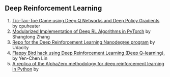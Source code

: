 ## Deep Reinforcement Learning
1. [Tic-Tac-Toe Game using Deep Q Networks and Deep Policy Gradients](https://github.com/cpuheater/tic-tac-toe-deep-rl-lab) by cpuheater
2. [Modularized Implementation of Deep RL Algorithms in PyTorch](https://github.com/ShangtongZhang/DeepRL) by Shangtong Zhang
3. [Repo for the Deep Reinforcement Learning Nanodegree program](https://github.com/udacity/deep-reinforcement-learning) by Udacity
4. [Flappy Bird hack using Deep Reinforcement Learning (Deep Q-learning).](https://github.com/yenchenlin/DeepLearningFlappyBird) by Yen-Chen Lin
5. [A replica of the AlphaZero methodology for deep reinforcement learning in Python](https://github.com/alvynabranches/Works_Of_Different_GitHub_Authors) by